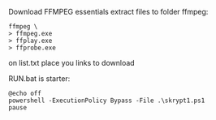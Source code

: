 Download FFMPEG essentials
extract files to folder ffmpeg:

    ffmpeg \ 
    > ffmpeg.exe
    > ffplay.exe
    > ffprobe.exe

on list.txt place you links to download

RUN.bat is starter:

    @echo off
    powershell -ExecutionPolicy Bypass -File .\skrypt1.ps1
    pause    


